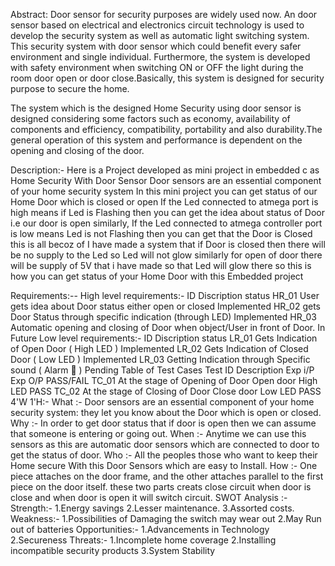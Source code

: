 Abstract:
Door sensor for security purposes are widely used now. An door sensor based on electrical and electronics circuit technology is used to develop the security system as well as automatic light switching system. This security system with door sensor which could benefit every safer environment and single individual. Furthermore, the system is developed with safety environment when switching ON or OFF the light during the room door open or door close.Basically, this system is designed for security purpose to secure the home.

The system which is the designed Home Security using door sensor is designed considering some factors such as economy, availability of components and efficiency, compatibility, portability and also durability.The general operation of this system and performance is dependent on the opening and closing of the door.

Description:-
Here is a Project developed as mini project in embedded c as Home Security With Door Sensor Door sensors are an essential component of your home security system In this mini project you can get status of our Home Door which is closed or open If the Led connected to atmega port is high means if Led is Flashing then you can get the idea about status of Door i.e our door is open similarly, If the Led connected to atmega controller port is low means Led is not Flashing then you can get that the Door is Closed this is all becoz of I have made a system that if Door is closed then there will be no supply to the Led so Led will not glow similarly for open of door there will be supply of 5V that i have made so that Led will glow there so this is how you can get status of your Home Door with this Embedded project

Requirements:--
High level requirements:-
ID	Discription	status
HR_01	User gets idea about Door status either open or closed	Implemented
HR_02	gets Door Status through specific indication (through LED)	Implemented
HR_03	Automatic opening and closing of Door when object/User in front of Door.	In Future
Low level requirements:-
ID	Discription	status
LR_01	Gets Indication of Open Door ( High LED )	Implemented
LR_02	Gets Indication of Closed Door ( Low LED )	Implemented
LR_03	Getting Indication through Specific sound ( Alarm 🚨 )	Pending
Table of Test Cases
Test ID	Description	Exp i/P	Exp O/P	PASS/FAIL
TC_01	At the stage of Opening of Door	Open door	High LED	PASS
TC_02	At the stage of Closing of Door	Close door	Low LED	PASS
4'W 1'H:-
What :-
   Door sensors are an essential component of your home security system: they let you know about the Door which is open or closed.
Why :-
   In order to get door status that if door is open then we can assume that someone is entering or going out.
When :-
   Anytime we can use this sensors as this are automatic door sensors which are connected to door to get the status of door.
Who :-
   All the peoples those who want to keep their Home secure With this Door Sensors which are easy to Install.
How :-
  One piece attaches on the door frame, and the other attaches parallel to the first piece on the door itself.
  these two parts creats close circuit when door is close and when door is open it will switch circuit.
SWOT Analysis :-
Strength:-
 1.Energy savings
 2.Lesser maintenance.
 3.Assorted costs.
Weakness:-
 1.Possibilities of Damaging the switch may wear out
 2.May Run out of batteries
Opportunities:-
 1.Advancements in Technology
 2.Secureness
Threats:-
 1.Incomplete home coverage
 2.Installing incompatible security products
 3.System Stability
